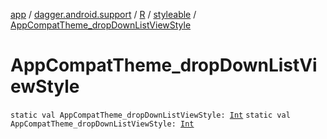 [app](../../../index.md) / [dagger.android.support](../../index.md) / [R](../index.md) / [styleable](index.md) / [AppCompatTheme_dropDownListViewStyle](./-app-compat-theme_drop-down-list-view-style.md)

# AppCompatTheme_dropDownListViewStyle

`static val AppCompatTheme_dropDownListViewStyle: `[`Int`](https://kotlinlang.org/api/latest/jvm/stdlib/kotlin/-int/index.html)
`static val AppCompatTheme_dropDownListViewStyle: `[`Int`](https://kotlinlang.org/api/latest/jvm/stdlib/kotlin/-int/index.html)